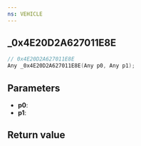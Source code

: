 ```yaml
---
ns: VEHICLE
---
```

## _0x4E20D2A627011E8E

```c
// 0x4E20D2A627011E8E
Any _0x4E20D2A627011E8E(Any p0, Any p1);
```


## Parameters
* **p0**: 
* **p1**: 

## Return value
